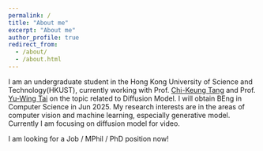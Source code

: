 ```yaml
---
permalink: /
title: "About me"
excerpt: "About me"
author_profile: true
redirect_from: 
  - /about/
  - /about.html
---
```

I am an undergraduate student in the Hong Kong University of Science and Technology(HKUST), currently working with Prof. [Chi-Keung Tang](http://www.cs.ust.hk/~cktang/) and Prof. [Yu-Wing Tai](https://yuwingtai.github.io/) on the topic related to Diffusion Model. I will obtain BEng in Computer Science in Jun 2025. My research interests are in the areas of computer vision and machine learning, especially generative model. Currently I am focusing on diffusion model for video.

I am looking for a Job / MPhil / PhD position now! 
